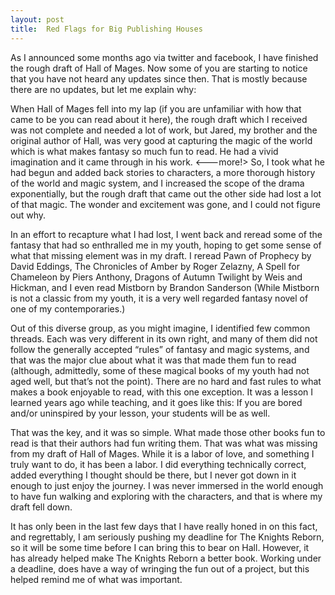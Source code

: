 ```yaml
---
layout: post
title:  Red Flags for Big Publishing Houses
---
```

As I announced some months ago via twitter and facebook, I have finished the rough draft of Hall of Mages. Now some of you are starting to notice that you have not heard any updates since then. That is mostly because there are no updates, but let me explain why:

When Hall of Mages fell into my lap (if you are unfamiliar with how that came to be you can read about it here), the rough draft which I received was not complete and needed a lot of work, but Jared, my brother and the original author of Hall, was very good at capturing the magic of the world which is what makes fantasy so much fun to read. He had a vivid imagination and it came through in his work.
<---more!>
So, I took what he had begun and added back stories to characters, a more thorough history of the world and magic system, and I increased the scope of the drama exponentially, but the rough draft that came out the other side had lost a lot of that magic. The wonder and excitement was gone, and I could not figure out why.

In an effort to recapture what I had lost, I went back and reread some of the fantasy that had so enthralled me in my youth, hoping to get some sense of what that missing element was in my draft. I reread Pawn of Prophecy by David Eddings, The Chronicles of Amber by Roger Zelazny, A Spell for Chameleon by Piers Anthony, Dragons of Autumn Twilight by Weis and Hickman, and I even read Mistborn by Brandon Sanderson (While Mistborn is not a classic from my youth, it is a very well regarded fantasy novel of one of my contemporaries.)

Out of this diverse group, as you might imagine, I identified few common threads. Each was very different in its own right, and many of them did not follow the generally accepted “rules” of fantasy and magic systems, and that was the major clue about what it was that made them fun to read (although, admittedly, some of these magical books of my youth had not aged well, but that’s not the point). There are no hard and fast rules to what makes a book enjoyable to read, with this one exception. It was a lesson I learned years ago while teaching, and it goes like this: If you are bored and/or uninspired by your lesson, your students will be as well.

That was the key, and it was so simple. What made those other books fun to read is that their authors had fun writing them. That was what was missing from my draft of Hall of Mages. While it is a labor of love, and something I truly want to do, it has been a labor. I did everything technically correct, added everything I thought should be there, but I never got down in it enough to just enjoy the journey. I was never immersed in the world enough to have fun walking and exploring with the characters, and that is where my draft fell down.

It has only been in the last few days that I have really honed in on this fact, and regrettably, I am seriously pushing my deadline for The Knights Reborn, so it will be some time before I can bring this to bear on Hall. However, it has already helped make The Knights Reborn a better book. Working under a deadline, does have a way of wringing the fun out of a project, but this helped remind me of what was important.
